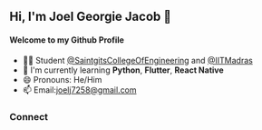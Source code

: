 ##                                                                    Hi, I'm Joel Georgie Jacob 👋
####                                                                  Welcome to my Github Profile



- 👨‍🎓 Student [@SaintgitsCollegeOfEngineering](https://saintgits.org/engineering-college/) and [@IITMadras](https://onlinedegree.iitm.ac.in/)
- 🌱 I'm currently learning **Python**, **Flutter**, **React Native**
- 😄 Pronouns: He/Him
- 📫 Email:<joelj7258@gmail.com>


### Connect
